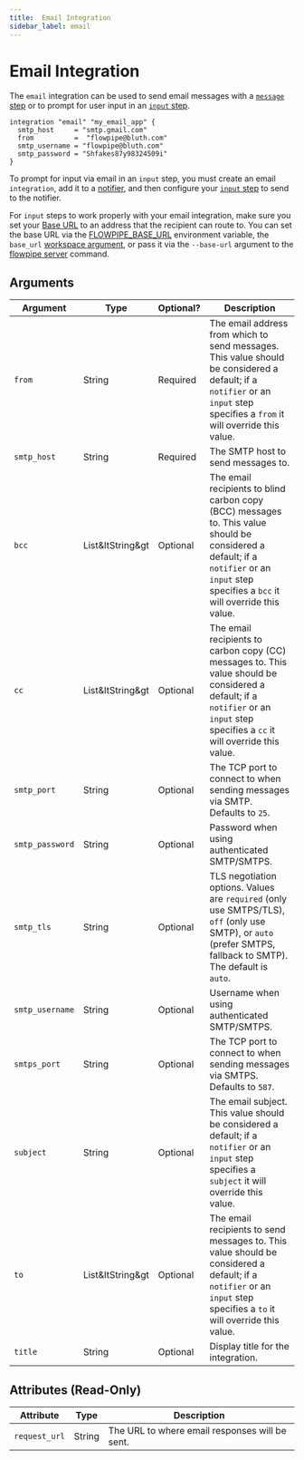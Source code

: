 ```yaml
---
title:  Email Integration
sidebar_label: email
---
```


# Email Integration

The `email` integration can be used to send email messages with a [`message` step](/docs/flowpipe-hcl/step/message) or to prompt for user input in an [`input` step](/docs/flowpipe-hcl/step/input).

```hcl
integration "email" "my_email_app" {
  smtp_host     = "smtp.gmail.com"
  from          =  "flowpipe@bluth.com"
  smtp_username = "flowpipe@bluth.com"
  smtp_password = "Shfakes87y98324509i"  
}
```


To prompt for input via email in an `input` step, you must create an email `integration`, add it to a [notifier](/docs/reference/config-files/notifier), and then configure your [`input` step](/docs/flowpipe-hcl/step/input) to send to the notifier. 

For `input` steps to work properly with your email integration, make sure you set your [Base URL](/docs/reference/config-files/integration#base-url) to an address that the recipient can route to.  You can set the base URL via the [FLOWPIPE_BASE_URL](/docs/reference/env-vars/flowpipe_base_url) environment variable, the `base_url` [workspace argument](/docs/reference/config-files/workspace), or pass it via the `--base-url` argument to the [flowpipe server](/docs/reference/cli/server) command.

## Arguments


| Argument        | Type      | Optional?   | Description
|-----------------|-----------|-------------|-----------------
| `from`          | String    | Required	  | The email address from which to send messages.  This value should be considered a default; if a `notifier` or an `input` step specifies a `from` it will override this value.
| `smtp_host`     | String   | Required	    | The SMTP host to send messages to.
| `bcc`            | List&ltString&gt | Optional	  | The email recipients to blind carbon copy (BCC) messages to.  This value should be considered a default; if a `notifier` or an `input` step specifies a `bcc` it will override this value.
| `cc`            | List&ltString&gt | Optional	  | The email recipients to carbon copy (CC) messages to.  This value should be considered a default; if a `notifier` or an `input` step specifies a `cc` it will override this value.
| `smtp_port`     | String   | Optional     | The TCP port to connect to when sending messages via SMTP.  Defaults to `25`.
| `smtp_password` | String   | Optional     | Password when using authenticated SMTP/SMTPS.
| `smtp_tls`      | String   | Optional     | TLS negotiation options.  Values are `required` (only use SMTPS/TLS), `off` (only use SMTP), or `auto` (prefer SMTPS, fallback to SMTP). The default is `auto`.
| `smtp_username` | String   | Optional     | Username when using authenticated SMTP/SMTPS.
| `smtps_port`    | String   | Optional     | The TCP port to connect to when sending messages via SMTPS.  Defaults to `587`.
| `subject`       | String   | Optional	    | The email subject.  This value should be considered a default; if a `notifier` or an `input` step specifies a `subject` it will override this value.
| `to`            | List&ltString&gt | Optional	  | The email recipients to send messages to.  This value should be considered a default; if a `notifier` or an `input` step specifies a `to` it will override this value.
| `title`         | String    | Optional    | Display title for the integration.


## Attributes (Read-Only)

| Attribute       | Type    |  Description
|-----------------|---------|-----------------
| `request_url`   | String  | The URL to where email responses will be sent.
